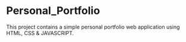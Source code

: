 # Personal_Portfolio
This project contains a simple personal portfolio web application using HTML, CSS &amp; JAVASCRIPT.
